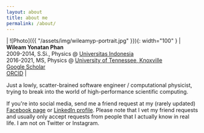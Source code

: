 ```yaml
---
layout: about
title: about me
permalink: /about/
---
```


| ![Photo]({{ "/assets/img/wileamyp-portrait.jpg" }}){: width="100" } | **Wileam Yonatan Phan** <br/>2009-2014, S.Si., Physics @ [Universitas Indonesia][fsk-ui] <br/>2016-2021, MS, Physics @ [University of Tennessee, Knoxville][phys-utk] <br/> [Google Scholar][googlescholar] <br/> [ORCID][orcid]
|

Just a lowly, scatter-brained software engineer / computational physicist, trying to break into the world of high-performance scientific computing.

If you're into social media, send me a friend request at my (rarely updated) [Facebook page][fb] or [LinkedIn profile][linkedin]. Please note that I vet my friend requests and usually only accept requests from people that I actually know in real life. I am not on Twitter or Instagram.

[fsk-ui]: https://physics.ui.ac.id/
[phys-utk]: http://www.phys.utk.edu/
[googlescholar]: https://scholar.google.com/citations?user=p85VQlcAAAAJ
[orcid]: https://orcid.org/0000-0001-5621-5949
[fb]: https://facebook.com/wileamyp
[linkedin]: https://www.linkedin.com/in/wileam-phan-389633206/
